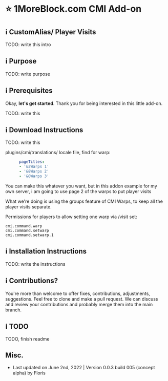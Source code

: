 # :star: 1MoreBlock.com CMI Add-on

## <g-emoji class="g-emoji" alias="information_source" fallback-src="https://github.githubassets.com/images/icons/emoji/unicode/2139.png">ℹ️</g-emoji> CustomAlias/ Player Visits

TODO: write this intro

## <g-emoji class="g-emoji" alias="information_source" fallback-src="https://github.githubassets.com/images/icons/emoji/unicode/2139.png">ℹ️</g-emoji> Purpose

TODO: write purpose

## <g-emoji class="g-emoji" alias="information_source" fallback-src="https://github.githubassets.com/images/icons/emoji/unicode/2139.png">ℹ️</g-emoji> Prerequisites

Okay, **let's get started**. Thank you for being interested in this little add-on.

TODO: write this

## <g-emoji class="g-emoji" alias="information_source" fallback-src="https://github.githubassets.com/images/icons/emoji/unicode/2139.png">ℹ️</g-emoji> Download Instructions

TODO: write this

plugins/cmi/translations/ locale file, find for warp:
```yaml
      pageTitles:
      - '&2Warps 1'
      - '&8Warps 2'
      - '&0Warps 3'
```
You can make this whatever you want, but in this addon example for my own server, i am going to use page 2 of the warps to put player visits

What we're doing is using the groups feature of CMI Warps, to keep all the player visits separate. 

Permissions for players to allow setting one warp via /visit set:
```
cmi.command.warp
cmi.command.setwarp
cmi.command.setwarp.1
```

## <g-emoji class="g-emoji" alias="information_source" fallback-src="https://github.githubassets.com/images/icons/emoji/unicode/2139.png">ℹ️</g-emoji> Installation Instructions

TODO: write the instructions

## <g-emoji class="g-emoji" alias="information_source" fallback-src="https://github.githubassets.com/images/icons/emoji/unicode/2139.png">ℹ️</g-emoji> Contributions?

You're more than welcome to offer fixes, contributions, adjustments, suggestions. Feel free to clone and make a pull request. We can discuss and review your contributions and probably merge them into the main branch.

## <g-emoji class="g-emoji" alias="information_source" fallback-src="https://github.githubassets.com/images/icons/emoji/unicode/2139.png">ℹ️</g-emoji> TODO

TODO, finish readme

## Misc.

- Last updated on June 2nd, 2022 | Version 0.0.3 build 005 (concept alpha) by Floris

